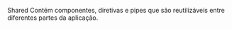 Shared
Contém componentes, diretivas e pipes que são reutilizáveis entre diferentes partes da aplicação.